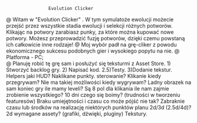 					Evolution Clicker

@ Witam w "Evolution Clicker" . W tym symulatoże ewolucji możecie przejść przez wszystkie stadia ewolucji i selekcji różnych potworów. Klikając na potwory zarabiasz punky, za które można kupować nowe potwory. Możesz przeprowadzić fuzję potworów, dzięki czemu powstaną ich całkowicie inne rodzaje!
@ Moj wybór padł na grę-cliker z powodu ekonomicznego sukcesu podobnych gier i wysokiego popytu na nie.
@ Platforma - PC;       
@ Planuję  robić tę grę sam i posłużyć się teksturmi z Asset Store. 1) Stworzyć backlog gry. 2) Napisać kod. 2.5)Testy.  3)Dodanie tekstur.  
Helpers
jaki HUD?
 Naklikane punkty.
sterowanie?
Klikanie 
kiedy przegrywam?
Nie ma takiej możliwości
kiedy wygrywam?
Ladny obrazek na sam koniec gry
ile mamy leveli?
Są 8 pol dla klikania
ile nam zajmie zrobienie wszystkiego?
10 dni
czego się boimy? (trudności w tworzeniu featuresów)
Braku umiejętności i czasu
co może pójść nie tak?
Zabraknie czasu lub środków na realizację niektórych punktów planu
2d/3d (2.5d/4d)?
2d
wymagane assety? (grafiki, dźwięki, pluginy) 
Tekstury.
